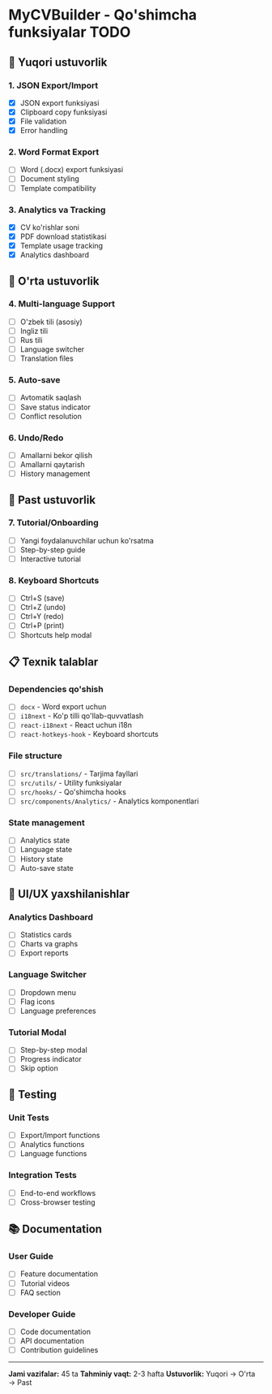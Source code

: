 # MyCVBuilder - Qo'shimcha funksiyalar TODO

## 🚀 Yuqori ustuvorlik

### 1. JSON Export/Import

- [x] JSON export funksiyasi
- [x] Clipboard copy funksiyasi
- [x] File validation
- [x] Error handling

### 2. Word Format Export

- [ ] Word (.docx) export funksiyasi
- [ ] Document styling
- [ ] Template compatibility

### 3. Analytics va Tracking

- [x] CV ko'rishlar soni
- [x] PDF download statistikasi
- [x] Template usage tracking
- [x] Analytics dashboard

## 🔧 O'rta ustuvorlik

### 4. Multi-language Support

- [ ] O'zbek tili (asosiy)
- [ ] Ingliz tili
- [ ] Rus tili
- [ ] Language switcher
- [ ] Translation files

### 5. Auto-save

- [ ] Avtomatik saqlash
- [ ] Save status indicator
- [ ] Conflict resolution

### 6. Undo/Redo

- [ ] Amallarni bekor qilish
- [ ] Amallarni qaytarish
- [ ] History management

## 🎯 Past ustuvorlik

### 7. Tutorial/Onboarding

- [ ] Yangi foydalanuvchilar uchun ko'rsatma
- [ ] Step-by-step guide
- [ ] Interactive tutorial

### 8. Keyboard Shortcuts

- [ ] Ctrl+S (save)
- [ ] Ctrl+Z (undo)
- [ ] Ctrl+Y (redo)
- [ ] Ctrl+P (print)
- [ ] Shortcuts help modal

## 📋 Texnik talablar

### Dependencies qo'shish

- [ ] `docx` - Word export uchun
- [ ] `i18next` - Ko'p tilli qo'llab-quvvatlash
- [ ] `react-i18next` - React uchun i18n
- [ ] `react-hotkeys-hook` - Keyboard shortcuts

### File structure

- [ ] `src/translations/` - Tarjima fayllari
- [ ] `src/utils/` - Utility funksiyalar
- [ ] `src/hooks/` - Qo'shimcha hooks
- [ ] `src/components/Analytics/` - Analytics komponentlari

### State management

- [ ] Analytics state
- [ ] Language state
- [ ] History state
- [ ] Auto-save state

## 🎨 UI/UX yaxshilanishlar

### Analytics Dashboard

- [ ] Statistics cards
- [ ] Charts va graphs
- [ ] Export reports

### Language Switcher

- [ ] Dropdown menu
- [ ] Flag icons
- [ ] Language preferences

### Tutorial Modal

- [ ] Step-by-step modal
- [ ] Progress indicator
- [ ] Skip option

## 🧪 Testing

### Unit Tests

- [ ] Export/Import functions
- [ ] Analytics functions
- [ ] Language functions

### Integration Tests

- [ ] End-to-end workflows
- [ ] Cross-browser testing

## 📚 Documentation

### User Guide

- [ ] Feature documentation
- [ ] Tutorial videos
- [ ] FAQ section

### Developer Guide

- [ ] Code documentation
- [ ] API documentation
- [ ] Contribution guidelines

---

**Jami vazifalar:** 45 ta
**Tahminiy vaqt:** 2-3 hafta
**Ustuvorlik:** Yuqori → O'rta → Past
